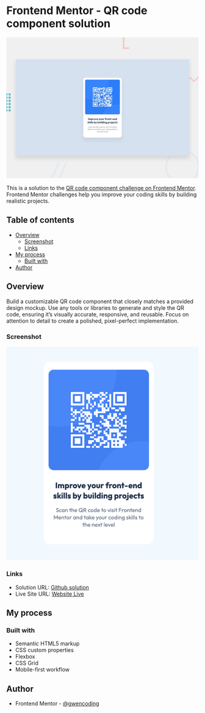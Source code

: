 # Frontend Mentor - QR code component solution

![](./design/preview.jpg) 

This is a solution to the [QR code component challenge on Frontend Mentor](https://www.frontendmentor.io/challenges/qr-code-component-iux_sIO_H). Frontend Mentor challenges help you improve your coding skills by building realistic projects. 

## Table of contents

- [Overview](#overview)
  - [Screenshot](#screenshot)
  - [Links](#links)
- [My process](#my-process)
  - [Built with](#built-with)
- [Author](#author)

## Overview
Build a customizable QR code component that closely matches a provided design mockup. Use any tools or libraries to generate and style the QR code, ensuring it’s visually accurate, responsive, and reusable. Focus on attention to detail to create a polished, pixel-perfect implementation.
### Screenshot

![](./images/qr-component-ss2.png)


### Links

- Solution URL: [Github solution](https://github.com/gwencoding/qr-code-component-main)
- Live Site URL: [Website Live](https://qr-code-component-gc.netlify.app)

## My process

### Built with

- Semantic HTML5 markup
- CSS custom properties
- Flexbox
- CSS Grid
- Mobile-first workflow

## Author

- Frontend Mentor - [@gwencoding](https://www.frontendmentor.io/profile/gwencoding)




